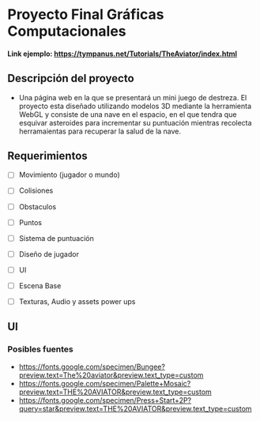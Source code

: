 # Proyecto Final Gráficas Computacionales
#### Link ejemplo: https://tympanus.net/Tutorials/TheAviator/index.html

## Descripción del proyecto

* Una página web en la que se presentará un mini juego de destreza. El proyecto esta diseñado utilizando modelos 3D mediante la herramienta WebGL y consiste de una nave en el espacio, en el que tendra que esquivar asteroides para incrementar su puntuación mientras recolecta herramaientas para recuperar la salud de la nave. 

## Requerimientos 
- [ ]	Movimiento (jugador o mundo)
- [ ]	Colisiones
  - [ ] Obstaculos
  - [ ]	Puntos
- [ ]	Sistema de puntuación
- [ ]	Diseño de jugador

- [ ] UI
- [ ] Escena Base
- [ ] Texturas, Audio y assets power ups

## UI
### Posibles fuentes
* https://fonts.google.com/specimen/Bungee?preview.text=The%20aviator&preview.text_type=custom
* https://fonts.google.com/specimen/Palette+Mosaic?preview.text=THE%20AVIATOR&preview.text_type=custom
* https://fonts.google.com/specimen/Press+Start+2P?query=star&preview.text=THE%20AVIATOR&preview.text_type=custom
